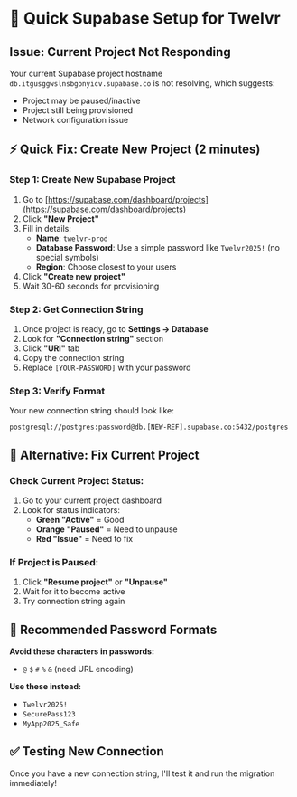 # 🚀 Quick Supabase Setup for Twelvr

## Issue: Current Project Not Responding
Your current Supabase project hostname `db.itgusggwslnsbgonyicv.supabase.co` is not resolving, which suggests:
- Project may be paused/inactive
- Project still being provisioned  
- Network configuration issue

## ⚡ Quick Fix: Create New Project (2 minutes)

### Step 1: Create New Supabase Project
1. Go to [https://supabase.com/dashboard/projects](https://supabase.com/dashboard/projects)
2. Click **"New Project"**
3. Fill in details:
   - **Name**: `twelvr-prod`
   - **Database Password**: Use a simple password like `Twelvr2025!` (no special symbols)
   - **Region**: Choose closest to your users
4. Click **"Create new project"**
5. Wait 30-60 seconds for provisioning

### Step 2: Get Connection String  
1. Once project is ready, go to **Settings → Database**
2. Look for **"Connection string"** section
3. Click **"URI"** tab
4. Copy the connection string
5. Replace `[YOUR-PASSWORD]` with your password

### Step 3: Verify Format
Your new connection string should look like:
```
postgresql://postgres:password@db.[NEW-REF].supabase.co:5432/postgres
```

## 🔧 Alternative: Fix Current Project

### Check Current Project Status:
1. Go to your current project dashboard
2. Look for status indicators:
   - **Green "Active"** = Good
   - **Orange "Paused"** = Need to unpause
   - **Red "Issue"** = Need to fix

### If Project is Paused:
1. Click **"Resume project"** or **"Unpause"**
2. Wait for it to become active
3. Try connection string again

## 🎯 Recommended Password Formats

**Avoid these characters in passwords:**
- `@` `$` `#` `%` `&` (need URL encoding)

**Use these instead:**
- `Twelvr2025!`
- `SecurePass123`
- `MyApp2025_Safe`

## ✅ Testing New Connection

Once you have a new connection string, I'll test it and run the migration immediately!
